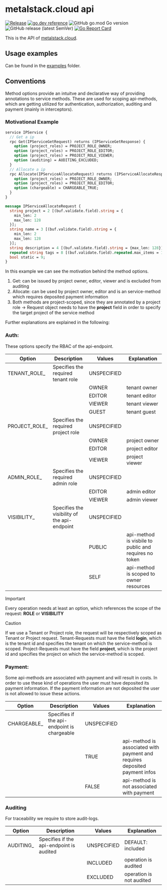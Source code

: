 # metalstack.cloud api

[![Release](https://github.com/metal-stack-cloud/api/actions/workflows/main.yml/badge.svg)](https://github.com/metal-stack-cloud/api/actions/workflows/main.yml) [![go.dev reference](https://img.shields.io/badge/go.dev-reference-007d9c?logo=go&logoColor=white&style=flat-square)](https://pkg.go.dev/github.com/metal-stack-cloud/api) ![GitHub go.mod Go version](https://img.shields.io/github/go-mod/go-version/metal-stack-cloud/api) ![GitHub release (latest SemVer)](https://img.shields.io/github/v/release/metal-stack-cloud/api) [![Go Report Card](https://goreportcard.com/badge/github.com/metal-stack-cloud/api)](https://goreportcard.com/report/github.com/metal-stack-cloud/api)

This is the API of [metalstack.cloud](https://metalstack.cloud).

## Usage examples

Can be found in the [examples](examples/) folder.

## Conventions

Method options provide an intuitve and declarative way of providing annotations to service methods.
These are used for scoping api-methods, which are getting utilized for authentication, authorization, auditing and payment (mainly in interceptors).

### Motivational Example

```proto
service IPService {
  // Get a ip
  rpc Get(IPServiceGetRequest) returns (IPServiceGetResponse) {
    option (project_roles) = PROJECT_ROLE_OWNER;
    option (project_roles) = PROJECT_ROLE_EDITOR;
    option (project_roles) = PROJECT_ROLE_VIEWER;
    option (auditing) = AUDITING_EXCLUDED;
  }
  // Allocate a ip
  rpc Allocate(IPServiceAllocateRequest) returns (IPServiceAllocateResponse) {
    option (project_roles) = PROJECT_ROLE_OWNER;
    option (project_roles) = PROJECT_ROLE_EDITOR;
    option (chargeable) = CHARGEABLE_TRUE;
  }
}

message IPServiceAllocateRequest {
  string project = 2 [(buf.validate.field).string = {
    min_len: 2
    max_len: 128
  }];
  string name = 3 [(buf.validate.field).string = {
    min_len: 2
    max_len: 128
  }];
  string description = 4 [(buf.validate.field).string = {max_len: 128}];
  repeated string tags = 8 [(buf.validate.field).repeated.max_items = 100];
  bool static = 9;
}
```

In this example we can see the motivation behind the method options.

1. Get: can be issued by project owner, editor, viewer and is excluded from auditing
2. Allocate: can be used by project owner, editor and is an service-method which requires deposited payment information
3. Both methods are project-scoped, since they are annotated by a project role -> Request object needs to have the **project** field in order to specify the target project of the service method

Further explanations are explained in the following:

### Auth:

These options specify the RBAC of the api-endpoint.

| Option         | Description                                  | Values      | Explanation                                           |
| -------------- | -------------------------------------------- | ----------- | ----------------------------------------------------- |
| TENANT_ROLE\_  | Specifies the required tenant role           | UNSPECIFIED |                                                       |
|                |                                              | OWNER       | tenant owner                                          |
|                |                                              | EDITOR      | tenant editor                                         |
|                |                                              | VIEWER      | tenant viewer                                         |
|                |                                              | GUEST       | tenant guest                                          |
| PROJECT_ROLE\_ | Specifies the required project role          | UNSPECIFIED |                                                       |
|                |                                              | OWNER       | project owner                                         |
|                |                                              | EDITOR      | project editor                                        |
|                |                                              | VIEWER      | project viewer                                        |
| ADMIN_ROLE\_   | Specifies the required admin role            | UNSPECIFIED |                                                       |
|                |                                              | EDITOR      | admin editor                                          |
|                |                                              | VIEWER      | admin viewer                                          |
| VISIBILITY\_   | Specifies the visibility of the api-endpoint | UNSPECIFIED |                                                       |
|                |                                              | PUBLIC      | api-method is visbile to public and requires no token |
|                |                                              | SELF        | api-method is scoped to owner resources               |

> [!IMPORTANT]
>
> Every operation needs at least an option, which references the scope of the request: **ROLE** or **VISIBILITY**

> [!CAUTION]
>
> If we use a Tenant or Project role, the request will be respectively scoped as Tenant or Project request.
> Tenant-Requests must have the field **login**, which is the tenant id and specifies the tenant on which the service-method is scoped.
> Project-Requests must have the field **project**, which is the project id and specifies the project on which the service-method is scoped.

### Payment:

Some api-methods are associated with payment and will result in costs. In order to use these kind of operations the user must have deposited its payment information.
If the payment information are not deposited the user is not allowed to issue these actions.

| Option       | Description                                 | Values      | Explanation                                                                |
| ------------ | ------------------------------------------- | ----------- | -------------------------------------------------------------------------- |
| CHARGEABLE\_ | Specifies if the api-endpoint is chargeable | UNSPECIFIED |                                                                            |
|              |                                             | TRUE        | api-method is associated with payment and requires deposited payment infos |
|              |                                             | FALSE       | api-method is not associated with payment                                  |

### Auditing

For traceability we require to store audit-logs.

| Option     | Description                              | Values      | Explanation              |
| ---------- | ---------------------------------------- | ----------- | ------------------------ |
| AUDITING\_ | Specifies if the api-endpoint is audited | UNSPECIFIED | DEFAULT: included        |
|            |                                          | INCLUDED    | operation is audited     |
|            |                                          | EXCLUDED    | operation is not audited |
